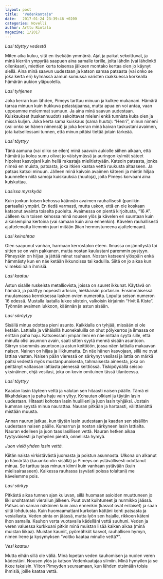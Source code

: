 ```yaml
---
layout: post
title:  "Vedenkantaja"
date:   2017-01-24 23:39:46 +0200
categories: Novelli
author: Arttu Rintala
magazine: 1/2017
---
```

*Lasi täyttyy vedestä*

Miten aika kuluu, sitä en itsekään ymmärrä. Ajat ja paikat sekoittuvat, ja minä kierrän ympyrää saapuen aina samalle torille, jolta lähdin (vai lähdinkö ollenkaan), miettien kerta toisensa jälkeen montako kertaa olen jo käynyt siellä. Aina minä saavun uudestaan ja katson samaa patsasta (vai onko se joka kerta eri) kylmässä aamun sumussa varisten raakkuessa korkealla hämärän aukion yläpuolella.

*Lasi tyhjenee*

Joka kerran kun lähden, Pimeys tarttuu minuun ja kulkee mukanani. Hämärä tarraa minuun kuin hukkuva pelastajaansa, mutta apua en voi antaa, vaan uppoamme molemmat sumuun. Ja aina minä saavun uudestaan. Kuiskaukset (tuskanhuudot) sekoittavat mieleni enkä tunnista kuka olen ja missä kuljen. Joka kerta sama kuiskaus (sama huuto): “Henri”, minun nimeni (vai onko se hänen nimensä) ja joka kerran minä kaivan taskustani avaimen, jota katsellessani tunnen, että minun pitäisi tietää jotain tärkeää.

*Lasi täyttyy*

Tänä aamuna (vai oliko se eilen) minä saavuin aukiolle siihen aikaan, että hämärä ja kolea sumu olivat jo väistymässä ja auringon kylmät säteet hipoivat kasvojani kuin hellä rakastaja mielitiettyään. Katsoin patsasta, jonka nimeä en muista, patsasta, joka itkien kaataa vettä ruukusta altaaseen. Ja patsas katsoi minuun. Jälleen minä kaivoin avaimen käteeni ja mietin hiljaa kuunnellen niitä samoja kuiskauksia (huutoja), joita Pimeys korvaani aina kuiskuttaa.

*Lasissa myrskyää*

Kuin jonkun toisen kehossa käännän avaimen rauhallisesti (paniikin partaalla) ympäri. En tiedä varmasti, mutta uskon, että en ole koskaan katsonut avainta toiselta puolelta. Avaimessa on pientä kirjoitusta, “16 A”. Jälleen kuin toisen kehossa minä nousen ylös ja kävelen eri suuntaan kuin aikaisempina kertoina (vai samaan kuin aina ennenkin). Kävelen rauhallisesti ajattelematta liiemmin juuri mitään (liian hermostuneena ajattelemaan).

*Lasi keinahtaa*

Olen saapunut vanhan, harmaan kerrostalon eteen. Ilmassa on jännitystä tai sitten se on vain pakkanen, mutta nostan kaulustani paremmin pystyyn. Pimeyskin on hiljaa ja jättää minut rauhaan. Nostan katseeni ylöspäin enkä hämmästy kun en näe ketään ikkunoissa tai kaduilla. Siitä on jo aikaa kun viimeksi näin ihmisiä.

*Lasi kaatuu*

Astun sisälle ruskeista metalliovista, joissa on suuret ikkunat. Käytävä on hämärä, ja päättyy nopeasti arkisiin, hiekkaisiin portaisiin. Ensimmäisessä muutamassa kerroksessa lasken ovien numeroita. Lopulta seison numeron 16 edessä. Mustalla laatalla lukee siistein, valkoisin kirjaimin “Hvit & Kiste”. Työnnän avaimen lukkoon, käännän ja astun sisään.

*Lasi säröytyy*

Sisällä minua odottaa pieni asunto. Kaikkialla on tyhjää, missään ei ole ketään. Lattialla ja vähäisillä huonekaluilla on ohut pölykerros ja ilmassa on erittäin paha haju. Katsoessani ympärilleni en näe mitään syytä sille, että minulla olisi asunnon avain, saati sitten syytä mennä sisään asuntoon. Siirryn sisemmäs asuntoon ja astun keittiöön, jossa näen lattialla makaavan naisen. Nainen on hiljaa ja liikkumatta. En näe hänen kasvojaan, sillä ne ovat lattiaa vasten. Naisen pään vieressä on särkynyt vesilasi ja lattia on märkä paitsi vedestä myös mustanpunaisesta, tahmaisesta aineesta, joka on peittänyt valtaosan lattiasta pienessä keittiössä. Tiskipöydällä seisoo yksinäinen, ehjä vesilasi, joka on kovin omituinen tässä tilanteessa.

*Lasi täyttyy*

Kaadan lasin täyteen vettä ja valutan sen hitaasti naisen päälle. Tämä ei liikahdakaan ja paha haju vain yltyy. Kohautan olkiani ja täytän lasin uudestaan. Hitaasti kohotan lasin huulilleni ja juon lasin tyhjäksi. Jostain kumman syystä minua naurattaa. Nauran pitkään ja hartaasti, välittämättä mistään muusta. 

Annan naurun jatkua, kun täytän lasin uudestaan ja kaadan sen sisällön uudestaan naisen päälle. Kumarrun ja nostan särkyneen lasin lattialta. Nauran edelleen ja juon taas lasillisen vettä. Nauran hetken aikaa tyytyväisesti ja hymyilen pientä, onnellista hymyä.

*Juon vielä yhden lasin vettä.*

Kiitän naista virkistävästä juomasta ja poistun asunnosta. Ulkona on alkanut jo hämärtää (kauanko olin sisällä) ja Pimeys on ystävällisesti odottanut minua. Se tarttuu taas minuun kiinni kuin vanhaan ystävään (kuin mielisairaaseen). Kaikessa rauhassa (syvästi poissa tolaltani) me kävelemme pois. 

*Lasi särkyy*

Pitkästä aikaa tunnen ajan kuluvan, sillä huomaan asioiden muuttuneen jo liki unohtamani vierailun jälkeen. Puut ovat kuihtuneet ja nurmikko jäässä. Patsas on saman näköinen kuin aina ennenkin (kasvot ovat erilaiset) ja saan siitä lohdutusta. Kuin huomaamattani kurkotan kättäni kohti patsasta ja vesiallasta. Veden pinta on jäässä, mutta lyön sen hajalle, rikkoen käteni ihon samalla. Kauhon verta vuotavalla kädelläni vettä suuhuni. Veden ja veren valuessa kurkkuani pitkin minä muistan lisää kaiken aikaa (minä muistan liikaa). Muistan kauniit, pyöreähköt kasvot, rauhallisen hymyn, nimen Irene ja kysymyksen “voitko kaataa minulle vettä?”.

*Vesi kaatuu*

Mutta eihän sillä ole väliä. Minä lopetan veden kauhomisen ja nuolen veren kädestäni. Nousen ylös ja katson Vedenkaatajaa silmiin. Minä hymyilen ja se itkee takaisin. Viiton Pimeyden seuraamaan, kun lähden etsimään toisia ihmisiä, joille kaataa vettä.


